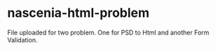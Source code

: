 # nascenia-html-problem
File uploaded for two problem. One for PSD to Html and another Form Validation.
